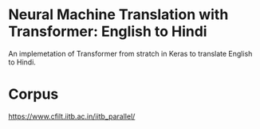 # Neural Machine Translation with Transformer: English to Hindi
An implemetation of Transformer from stratch in Keras to translate English to Hindi.

# Corpus
https://www.cfilt.iitb.ac.in/iitb_parallel/
